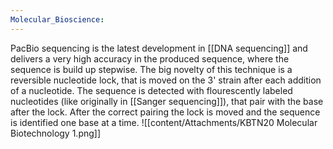 ```yaml
---
Molecular_Bioscience:
---
```

PacBio sequencing is the latest development in [[DNA sequencing]] and delivers a very high accuracy in the produced sequence, where the sequence is build up stepwise. The big novelty of this technique is a reversible nucleotide lock, that is moved on the 3' strain after each addition of a nucleotide.
The sequence is detected with flourescently labeled nucleotides (like originally in [[Sanger sequencing]]), that pair with the base after the lock. After the correct pairing the lock is moved and the sequence is identified one base at a time.
![[content/Attachments/KBTN20 Molecular Biotechnology 1.png]]